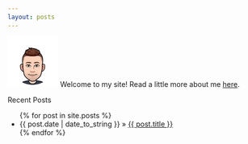 ```yaml
---
layout: posts
---
```

![Avatar](/assets/img/avatar_25.jpg)
Welcome to my site! Read a little more about me [here](./about.md). 

Recent Posts
<ul class="posts">
	  {% for post in site.posts %}
	    <li><span>{{ post.date | date_to_string }}</span> » <a href="{{ post.url }}" title="{{ post.title }}">{{ post.title }}</a></li>
	  {% endfor %}
</ul>
